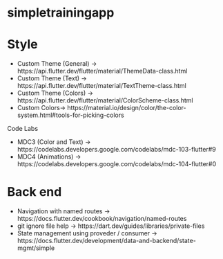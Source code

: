 # simpletrainingapp
<h1>Style</h1>
<ul>
<li>Custom Theme (General) -> https://api.flutter.dev/flutter/material/ThemeData-class.html
<li>Custom Theme (Text) -> https://api.flutter.dev/flutter/material/TextTheme-class.html
<li>Custom Theme (Colors) -> https://api.flutter.dev/flutter/material/ColorScheme-class.html
<li>Custom Colors-> https://material.io/design/color/the-color-system.html#tools-for-picking-colors
</ul>
Code Labs
<ul>
<li>MDC3 (Color and Text) -> https://codelabs.developers.google.com/codelabs/mdc-103-flutter#9
<li>MDC4 (Animations) -> https://codelabs.developers.google.com/codelabs/mdc-104-flutter#0
</ul>


<h1>Back end</h1>
<ul>
<li>Navigation with named routes -> https://docs.flutter.dev/cookbook/navigation/named-routes
<li>git ignore file help -> https://dart.dev/guides/libraries/private-files
<li>State management using proveder / consumer -> https://docs.flutter.dev/development/data-and-backend/state-mgmt/simple
</ul>


